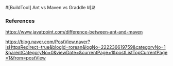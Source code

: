 #[BuildTool] Ant vs Maven vs Graddle 비교





### References

https://www.javatpoint.com/difference-between-ant-and-maven

https://blog.naver.com/PostView.naver?isHttpsRedirect=true&blogId=rorean&logNo=222236619759&categoryNo=1&parentCategoryNo=0&viewDate=&currentPage=1&postListTopCurrentPage=1&from=postView
